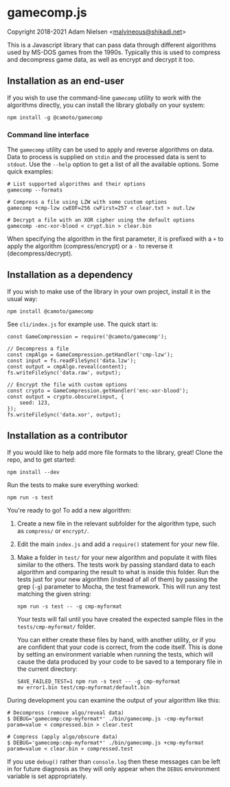 # gamecomp.js
Copyright 2018-2021 Adam Nielsen <<malvineous@shikadi.net>>  

This is a Javascript library that can pass data through different algorithms
used by MS-DOS games from the 1990s.  Typically this is used to compress and
decompress game data, as well as encrypt and decrypt it too.

## Installation as an end-user

If you wish to use the command-line `gamecomp` utility to work with the
algorithms directly, you can install the library globally on your system:

    npm install -g @camoto/gamecomp

### Command line interface

The `gamecomp` utility can be used to apply and reverse algorithms on data.
Data to process is supplied on `stdin` and the processed data is sent to
`stdout`.  Use the `--help` option to get a list of all the available options.
Some quick examples:

    # List supported algorithms and their options
    gamecomp --formats

    # Compress a file using LZW with some custom options
    gamecomp +cmp-lzw cwEOF=256 cwFirst=257 < clear.txt > out.lzw

    # Decrypt a file with an XOR cipher using the default options
    gamecomp -enc-xor-blood < crypt.bin > clear.bin

When specifying the algorithm in the first parameter, it is prefixed with a `+`
to apply the algorithm (compress/encrypt) or a `-` to reverse it
(decompress/decrypt).

## Installation as a dependency

If you wish to make use of the library in your own project, install it
in the usual way:

    npm install @camoto/gamecomp

See `cli/index.js` for example use.  The quick start is:

    const GameCompression = require('@camoto/gamecomp');
    
    // Decompress a file
    const cmpAlgo = GameCompression.getHandler('cmp-lzw');
    const input = fs.readFileSync('data.lzw');
    const output = cmpAlgo.reveal(content);
    fs.writeFileSync('data.raw', output);
    
    // Encrypt the file with custom options
    const crypto = GameCompression.getHandler('enc-xor-blood');
    const output = crypto.obscure(input, {
        seed: 123,
    });
    fs.writeFileSync('data.xor', output);

## Installation as a contributor

If you would like to help add more file formats to the library, great!
Clone the repo, and to get started:

    npm install --dev

Run the tests to make sure everything worked:

    npm run -s test

You're ready to go!  To add a new algorithm:

 1. Create a new file in the relevant subfolder for the algorithm type, such as
    `compress/` or `encrypt/`.

 2. Edit the main `index.js` and add a `require()` statement for your new file.

 3. Make a folder in `test/` for your new algorithm and populate it with
    files similar to the others.  The tests work by passing standard data to
    each algorithm and comparing the result to what is inside this folder.  Run
    the tests just for your new algorithm (instead of all of them) by passing
    the grep (`-g`) parameter to Mocha, the test framework.  This will run any
    test matching the given string:
    
        npm run -s test -- -g cmp-myformat
    
    Your tests will fail until you have created the expected sample files in
    the `tests/cmp-myformat/` folder.
    
    You can either create these files by hand, with another utility, or if you
    are confident that your code is correct, from the code itself.  This is done
    by setting an environment variable when running the tests, which will cause
    the data produced by your code to be saved to a temporary file in the
    current directory:
    
        SAVE_FAILED_TEST=1 npm run -s test -- -g cmp-myformat
        mv error1.bin test/cmp-myformat/default.bin

During development you can examine the output of your algorithm like this:

    # Decompress (remove algo/reveal data)
    $ DEBUG='gamecomp:cmp-myformat*' ./bin/gamecomp.js -cmp-myformat param=value < compressed.bin > clear.test

    # Compress (apply algo/obscure data)
    $ DEBUG='gamecomp:cmp-myformat*' ./bin/gamecomp.js +cmp-myformat param=value < clear.bin > compressed.test

If you use `debug()` rather than `console.log` then these messages can be left
in for future diagnosis as they will only appear when the `DEBUG` environment
variable is set appropriately.
